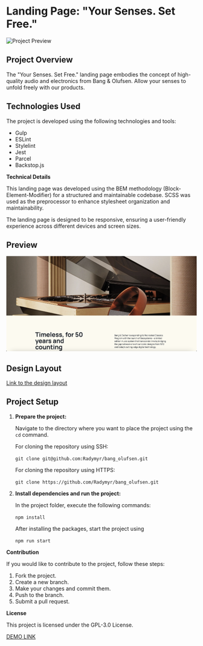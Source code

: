 # Landing Page: "Your Senses. Set Free."

![Project Preview](/img_preview/preview1.png)

## Project Overview

The "Your Senses. Set Free." landing page embodies the concept of high-quality audio and electronics from Bang & Olufsen. Allow your senses to unfold freely with our products.

## Technologies Used

The project is developed using the following technologies and tools:

- Gulp
- ESLint
- Stylelint
- Jest
- Parcel
- Backstop.js

**Technical Details**

This landing page was developed using the BEM methodology (Block-Element-Modifier) for a structured and maintainable codebase. SCSS was used as the preprocessor to enhance stylesheet organization and maintainability.

The landing page is designed to be responsive, ensuring a user-friendly experience across different devices and screen sizes.



## Preview

![Project Preview](/img_preview/preview2.png)

## Design Layout

[Link to the design layout](https://www.figma.com/file/66UGlwlAT5GjSSsXt7Zk1l/BOSE-New-Version-(Copy)?node-id=6817%3A468&mode=dev)

## Project Setup

1. **Prepare the project:**

   Navigate to the directory where you want to place the project using the `cd` command.

   For cloning the repository using SSH:

   ```git clone git@github.com:Radymyr/bang_olufsen.git```

   For cloning the repository using HTTPS:

   ```git clone https://github.com/Radymyr/bang_olufsen.git```

2. **Install dependencies and run the project:**

   In the project folder, execute the following commands:

   ```npm install```

   After installing the packages, start the project using

   ```npm run start```



**Contribution**

If you would like to contribute to the project, follow these steps:

  1. Fork the project.
  2. Create a new branch.
  3. Make your changes and commit them.
  4. Push to the branch.
  5. Submit a pull request.

**License**

This project is licensed under the GPL-3.0 License.

[DEMO LINK](https://Radymyr.github.io/bang_olufsen/)

